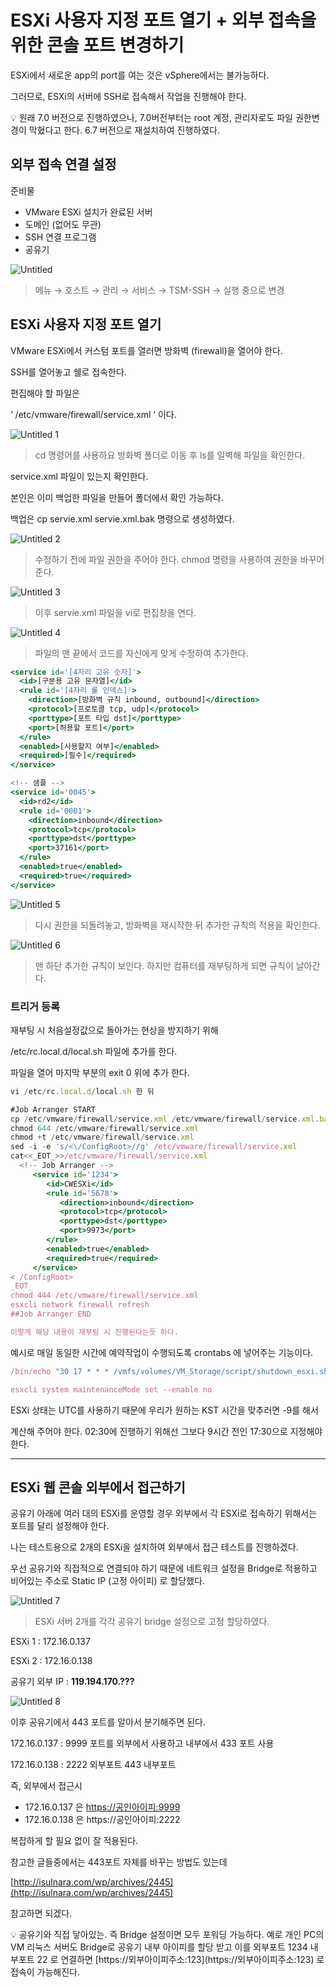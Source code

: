 # ESXi 사용자 지정 포트 열기 + 외부 접속을 위한 콘솔 포트 변경하기

ESXi에서 새로운 app의 port를 여는 것은 vSphere에서는 불가능하다.

그러므로, ESXi의 서버에 SSH로 접속해서 작업을 진행해야 한다.

<aside>
💡 원래 7.0 버전으로 진행하였으나, 7.0버전부터는 root 계정, 관리자로도 파일 권한변경이 막혔다고 한다. 6.7 버전으로 재설치하여 진행하였다.

</aside>

## 외부 접속 연결 설정

준비물 

- VMware ESXi 설치가 완료된 서버
- 도메인 (없어도 무관)
- SSH 연결 프로그램
- 공유기

![Untitled](https://user-images.githubusercontent.com/84123877/177495842-23e5fc81-0d99-4fa7-bae0-a4bfcb08eaaa.png)

> 메뉴 → 호스트 → 관리 → 서비스 → TSM-SSH → 실행 중으로 변경
> 

## ESXi 사용자 지정 포트 열기

VMware ESXi에서 커스텀 포트를 열러면 방화벽 (firewall)을 열어야 한다.

SSH를 열어놓고 쉘로 접속한다.

편집해야 할 파일은

‘ /etc/vmware/firewall/service.xml ‘ 이다.

![Untitled 1](https://user-images.githubusercontent.com/84123877/177495814-6d4f9fb0-54ee-4ff9-a39e-c66e4ce5b731.png)

> cd 명령어를 사용하요 방화벽 폴더로 이동 후 ls를 일벽해 파일을 확인한다.
> 

service.xml 파일이 있는지 확인한다.

본인은 이미 백업한 파일을 만들어 폴더에서 확인 가능하다.

백업은 cp servie.xml servie.xml.bak 명령으로 생성하였다.

![Untitled 2](https://user-images.githubusercontent.com/84123877/177495817-973d12e8-4841-47ee-a822-226222048096.png)

> 수정하기 전에 파일 권한을 주어야 한다. chmod 명령을 사용하여 권한을 바꾸어준다.
> 

![Untitled 3](https://user-images.githubusercontent.com/84123877/177495819-7859b4ee-5cc0-4dcb-b0f8-bf0171793e1d.png)

> 이후 servie.xml 파일을 vi로 편집창을 연다.
> 

![Untitled 4](https://user-images.githubusercontent.com/84123877/177495823-0489774a-273b-4675-a09a-295b99e42833.png)

> 파일의 맨 끝에서 코드를 자신에게 맞게 수정하여 추가한다.
> 

```jsx
<service id='[4자리 고유 숫자]'>
  <id>[구분용 고유 문자열]</id>
  <rule id='[4자리 룰 인덱스]'>
    <direction>[방화벽 규칙 inbound, outbound]</direction>
    <protocol>[프로토콜 tcp, udp]</protocol>
    <porttype>[포트 타입 dst]</porttype>
    <port>[허용할 포트]</port>
  </rule>
  <enabled>[사용할지 여부]</enabled>
  <required>[필수]</required>
</service>

<!-- 샘플 -->
<service id='0045'>
  <id>rd2</id>
  <rule id='0001'>
    <direction>inbound</direction>
    <protocol>tcp</protocol>
    <porttype>dst</porttype>
    <port>37161</port>
  </rule>
  <enabled>true</enabled>
  <required>true</required>
</service>
```

![Untitled 5](https://user-images.githubusercontent.com/84123877/177495827-ef9d71c9-6e04-47a1-b6da-1fb1032055b2.png)

> 다시 권한을 되돌려놓고, 방화벽을 재시작한 뒤 추가한 규칙의 적용을 확인한다.
> 

![Untitled 6](https://user-images.githubusercontent.com/84123877/177495830-d52e20d0-a959-4cd8-a485-fb881cc7b2a5.png)

> 맨 하단 추가한 규칙이 보인다. 하지만 컴퓨터를 재부팅하게 되면 규칙이 날아간다.
> 

### 트리거 등록

재부팅 시 처음설정값으로 돌아가는 현상을 방지하기 위해

/etc/rc.local.d/local.sh 파일에 추가를 한다.

파일을 열어 마지막 부분의 exit 0 위에 추가 한다.

```jsx
vi /etc/rc.local.d/local.sh 한 뒤

#Job Arranger START
cp /etc/vmware/firewall/service.xml /etc/vmware/firewall/service.xml.bak
chmod 644 /etc/vmware/firewall/service.xml
chmod +t /etc/vmware/firewall/service.xml
sed -i -e 's/<\/ConfigRoot>//g' /etc/vmware/firewall/service.xml
cat<<_EOT_>>/etc/vmware/firewall/service.xml
  <!-- Job Arranger -->
     <service id='1234'>
        <id>CWESXi</id>
        <rule id='5678'>
           <direction>inbound</direction>
           <protocol>tcp</protocol>
           <porttype>dst</porttype>
           <port>9973</port>
        </rule>
        <enabled>true</enabled>
        <required>true</required>
     </service>
< /ConfigRoot>
_EOT_
chmod 444 /etc/vmware/firewall/service.xml
esxcli network firewall refresh
##Job Arranger END

이렇게 해당 내용이 재부팅 시 진행된다는듯 하다.
```

예시로 매일 동일한 시간에 예약작업이 수행되도록 crontabs 에 넣어주는 기능이다.

```jsx
/bin/echo "30 17 * * * /vmfs/volumes/VM_Storage/script/shutdown_esxi.sh" >> /var/spool/cron/crontabs/root

esxcli system maintenanceMode set --enable no
```

ESXi 상태는 UTC를 사용하기 때문에 우리가 원하는 KST 시간을 맞추러면 -9를 해서

계산해 주어야 한다. 02:30에 진행하기 위해선 그보다 9시간 전인 17:30으로 지정해야한다.

---

## ESXi 웹 콘솔 외부에서 접근하기

공유기 아래에 여러 대의 ESXi를 운영할 경우 외부에서 각 ESXi로 접속하기 위해서는 포트를 달리 설정해야 한다.

나는 테스트용으로 2개의 ESXi을 설치하여 외부에서 접근 테스트를 진행하겠다.

우선 공유기와 직접적으로 연결되야 하기 때문에 네트워크 설정을 Bridge로 적용하고 비어있는 주소로 Static IP (고정 아이피) 로 할당했다.

 

![Untitled 7](https://user-images.githubusercontent.com/84123877/177495835-584e4d38-86e4-4971-a6ae-298f89870201.png)

> ESXi 서버 2개를 각각 공유기 bridge 설정으로 고정 할당하였다.
> 

ESXi 1 : 172.16.0.137

ESXi 2 : 172.16.0.138

공유기 외부 IP : **119.194.170.???**

![Untitled 8](https://user-images.githubusercontent.com/84123877/177495837-ac71da7e-50b0-47a8-90d5-4d5afff3f8ea.png)

이후 공유기에서 443 포트를 알아서 분기해주면 된다.

172.16.0.137 : 9999 포트를 외부에서 사용하고 내부에서 433 포트 사용

172.16.0.138 : 2222 외부포트 443 내부포트

즉, 외부에서 접근시

- 172.16.0.137 은 [https://공인아이피:9999](https://공인아이피:9999)
- 172.16.0.138 은 https://공인아이피:2222

복잡하게 할 필요 없이 잘 적용된다.

참고한 글들중에서는 443포트 자체를 바꾸는 방법도 있는데

[http://isulnara.com/wp/archives/2445](http://isulnara.com/wp/archives/2445)

참고하면 되겠다.

<aside>
💡 공유기와 직접 닿아있는. 즉 Bridge 설정이면 모두 포워딩 가능하다. 예로 개인 PC의 VM 리눅스 서버도 Bridge로 공유기 내부 아이피를 할당 받고 이를 외부포트 1234 내부포트 22 로 연결하면 [https://외부아이피주소:123](https://외부아이피주소:123) 로 접속이 가능해진다.

</aside>
